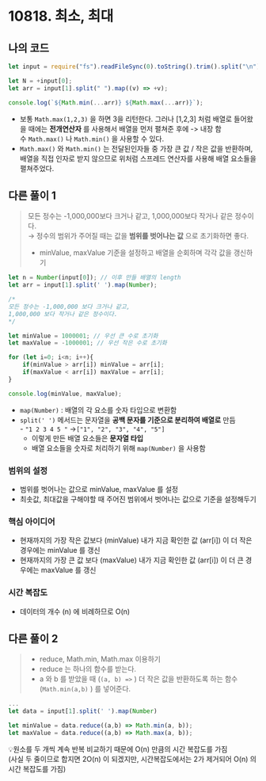 # 10818. 최소, 최대

## 나의 코드

```js
let input = require("fs").readFileSync(0).toString().trim().split("\n");

let N = +input[0];
let arr = input[1].split(" ").map((v) => +v);

console.log(`${Math.min(...arr)} ${Math.max(...arr)}`);
```

- 보통 `Math.max(1,2,3)` 을 하면 3을 리턴한다. 그러나 [1,2,3] 처럼 배열로 들어왔을 때에는 **전개연산자** 를 사용해서 배열을 먼저 펼쳐준 후에 -> 내장 함수 `Math.max()` 나 `Math.min()` 을 사용할 수 있다.
- `Math.max()` 와 `Math.min()` 는 전달된인자들 중 가장 큰 값 / 작은 값을 반환하며, 배열을 직접 인자로 받지 않으므로 위처럼 스프레드 연산자를 사용해 배열 요소들을 펼쳐주었다.

## 다른 풀이 1

> 모든 정수는 -1,000,000보다 크거나 같고, 1,000,000보다 작거나 같은 정수이다.  
> → 정수의 범위가 주어질 때는 값을 **범위를 벗어나는 값** 으로 초기화하면 좋다.
> 
> - minValue, maxValue 기준을 설정하고 배열을 순회하며 각각 값을 갱신하기

```js
let n = Number(input[0]); // 이후 만들 배열의 length
let arr = input[1].split(' ').map(Number); 

/*
모든 정수는 -1,000,000 보다 크거나 같고,
1,000,000 보다 작거나 같은 정수이다.
*/

let minValue = 1000001; // 우선 큰 수로 초기화
let maxValue = -1000001; // 우선 작은 수로 초기화

for (let i=0; i<n; i++){
	if(minValue > arr[i]) minValue = arr[i];
	if(maxValue < arr[i]) maxValue = arr[i]; 
}

console.log(minValue, maxValue); 
```

- `map(Number)` : 배열의 각 요소를 숫자 타입으로 변환함
- `split(' ')` 메서드는 문자열을 **공백 문자를 기준으로 분리하여 배열로** 만듬  
    - `"1 2 3 4 5 "` →`["1", "2", "3", "4", "5"]`
    - 이렇게 만든 배열 요소들은 **문자열 타입**
    - 배열 요소들을 숫자로 처리하기 위해 `map(Number)` 을 사용함

### 범위의 설정

- 범위를 벗어나는 값으로 minValue, maxValue 를 설정
- 최솟값, 최대값을 구해야할 때 주어진 범위에서 벗어나는 값으로 기준을 설정해두기

### 핵심 아이디어

- 현재까지의 가장 작은 값보다 (minValue) 내가 지금 확인한 값 (arr[i]) 이 더 작은 경우에는 minValue 를 갱신
- 현재까지의 가장 큰 값 보다 (maxValue) 내가 지금 확인한 값 (arr[i]) 이 더 큰 경우에는 maxValue 를 갱신

### 시간 복잡도

- 데이터의 개수 (n) 에 비례하므로 O(n)

## 다른 풀이 2

> - reduce, Math.min, Math.max 이용하기
> - reduce 는 하나의 함수를 받는다.
> - a 와 b 를 받았을 때 (`(a, b) =>` ) 더 작은 값을 반환하도록 하는 함수(`Math.min(a,b)` ) 를 넣어준다.

```js
...
let data = input[1].split(' ').map(Number)

let minValue = data.reduce((a,b) => Math.min(a, b));
let maxValue = data.reduce((a,b) => Math.max(a, b)); 
```

💡원소를 두 개씩 계속 반복 비교하기 때문에 O(n) 만큼의 시간 복잡도를 가짐  
(사실 두 줄이므로 합지면 2O(n) 이 되겠지만, 시간복잡도에서는 2가 제거되어 O(n) 의 시간 복잡도를 가짐)